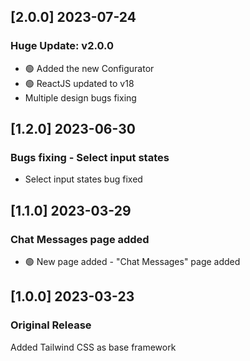 ## [2.0.0] 2023-07-24
### Huge Update: v2.0.0
- 🟢 Added the new Configurator
- 🟢 ReactJS updated to v18
- Multiple design bugs fixing

## [1.2.0] 2023-06-30

### Bugs fixing - Select input states
- Select input states bug fixed


## [1.1.0] 2023-03-29

### Chat Messages page added
- 🟢 New page added - "Chat Messages" page added

## [1.0.0] 2023-03-23

### Original Release

Added Tailwind CSS as base framework
